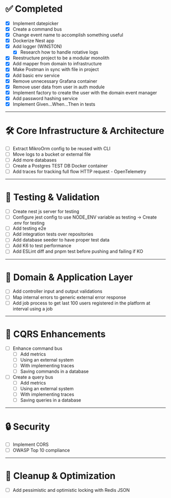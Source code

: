 # ✅ Completed

- [x] Implement datepicker
- [x] Create a command bus
- [x] Change event name to accomplish something useful
- [x] Dockerize Nest app
- [x] Add logger (WINSTON)
  - [x] Research how to handle rotative logs
- [x] Reestructure project to be a modular monolith
- [x] Add mapper from domain to infrastructure
- [x] Make Postman in sync with file in project
- [x] Add basic env service
- [x] Remove unnecessary Grafana container
- [x] Remove user data from user in auth module
- [x] Implement factory to create the user with the domain event manager
- [x] Add password hashing service
- [x] Implement Given...When...Then in tests

---

# 🛠️ Core Infrastructure & Architecture

- [ ] Extract MikroOrm config to be reused with CLI
- [ ] Move logs to a bucket or external file
- [ ] Add more databases
- [ ] Create a Postgres TEST DB Docker container
- [ ] Add traces for tracking full flow HTTP request - OpenTelemetry

---

# 🧪 Testing & Validation

- [ ] Create nest js server for testing
- [ ] Configure jest config to use NODE_ENV variable as testing
  -> Create .env for testing
- [ ] Add testing e2e
- [ ] Add integration tests over repositories
- [ ] Add database seeder to have proper test data
- [ ] Add K6 to test performance
- [ ] Add ESLint diff and pnpm test before pushing and failing if KO

---

# 🧱 Domain & Application Layer

- [ ] Add controller input and output validations
- [ ] Map internal errors to generic external error response
- [ ] Add job process to get last 100 users registered in the platform at interval using a job

---

# 🚦 CQRS Enhancements

- [ ] Enhance command bus
  - [ ] Add metrics
  - [ ] Using an external system
  - [ ] With implementing traces
  - [ ] Saving commands in a database

- [ ] Create a query bus
  - [ ] Add metrics
  - [ ] Using an external system
  - [ ] With implementing traces
  - [ ] Saving queries in a database

---

# 🔒 Security

- [ ] Implement CORS
- [ ] OWASP Top 10 compliance

---

# 🧹 Cleanup & Optimization

- [ ] Add pessimistic and optimistic locking with Redis JSON